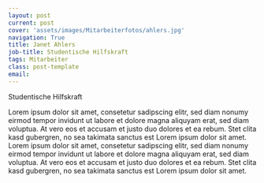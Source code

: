 ```yaml
---
layout: post
current: post
cover: 'assets/images/Mitarbeiterfotos/ahlers.jpg'
navigation: True
title: Janet Ahlers
job-title: Studentische Hilfskraft
tags: Mitarbeiter
class: post-template
email: 
---
```

  
Studentische Hilfskraft


Lorem ipsum dolor sit amet, consetetur sadipscing elitr, sed diam nonumy eirmod tempor invidunt ut labore et dolore magna aliquyam erat, sed diam voluptua. At vero eos et accusam et justo duo dolores et ea rebum. Stet clita kasd gubergren, no sea takimata sanctus est Lorem ipsum dolor sit amet. Lorem ipsum dolor sit amet, consetetur sadipscing elitr, sed diam nonumy eirmod tempor invidunt ut labore et dolore magna aliquyam erat, sed diam voluptua. At vero eos et accusam et justo duo dolores et ea rebum. Stet clita kasd gubergren, no sea takimata sanctus est Lorem ipsum dolor sit amet.

